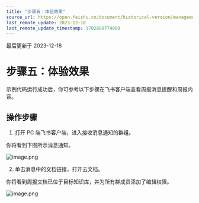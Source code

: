 ```yaml
---
title: "步骤五：体验效果"
source_url: https://open.feishu.cn/document/historical-version/management-weekly-report-based-docs/experience-the-app
last_remote_update: 2023-12-18
last_remote_update_timestamp: 1702880774000
---
```

最后更新于 2023-12-18

# 步骤五：体验效果

示例代码运行成功后，你可参考以下步骤在飞书客户端查看周报消息提醒和周报内容。

## 操作步骤

1. 打开 PC 端飞书客户端，进入接收消息通知的群组。

你将看到下图所示消息通知。

![image.png](https://sf3-cn.feishucdn.com/obj/open-platform-opendoc/7faaf8ce9ef2ca5a16a8b47b3586ae02_qiuHvCTlD8.png?height=1182&lazyload=true&maxWidth=600&width=1766)

2. 单击消息中的文档链接，打开云文档。

你将看到周报文档已位于目标知识库，并为所有群成员添加了编辑权限。

![image.png](https://sf3-cn.feishucdn.com/obj/open-platform-opendoc/3873673861a945e48d94a32e1f2d2244_rAKVVxI7fL.png?height=1764&lazyload=true&maxWidth=600&width=2540)
